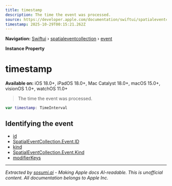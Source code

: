 ```yaml
---
title: timestamp
description: The time the event was processed.
source: https://developer.apple.com/documentation/swiftui/spatialeventcollection/event/timestamp
timestamp: 2025-10-29T00:15:21.262Z
---
```


**Navigation:** [Swiftui](/documentation/swiftui) › [spatialeventcollection](/documentation/swiftui/spatialeventcollection) › [event](/documentation/swiftui/spatialeventcollection/event)

**Instance Property**

# timestamp

**Available on:** iOS 18.0+, iPadOS 18.0+, Mac Catalyst 18.0+, macOS 15.0+, visionOS 1.0+, watchOS 11.0+

> The time the event was processed.

```swift
var timestamp: TimeInterval
```

## Identifying the event

- [id](/documentation/swiftui/spatialeventcollection/event/id-swift.property)
- [SpatialEventCollection.Event.ID](/documentation/swiftui/spatialeventcollection/event/id-swift.struct)
- [kind](/documentation/swiftui/spatialeventcollection/event/kind-swift.property)
- [SpatialEventCollection.Event.Kind](/documentation/swiftui/spatialeventcollection/event/kind-swift.enum)
- [modifierKeys](/documentation/swiftui/spatialeventcollection/event/modifierkeys)

---

*Extracted by [sosumi.ai](https://sosumi.ai) - Making Apple docs AI-readable.*
*This is unofficial content. All documentation belongs to Apple Inc.*
